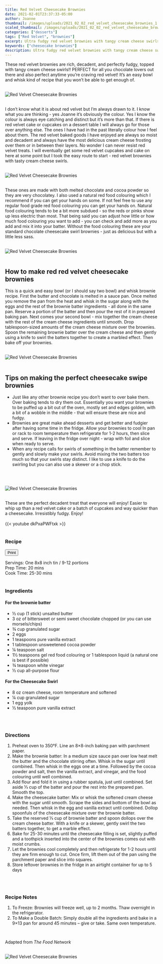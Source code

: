 ```yaml
---
title: Red Velvet Cheesecake Brownies
date: 2021-02-01T23:37:33-05:00
author: Joanne
thumbnail: /images/uploads/2021_02_02_red_velvet_cheesecake_brownies_1.jpg
scaled_thumbnail: /images/uploads/2021_02_02_red_velvet_cheesecake_brownies_0.jpg
categories: ["desserts"]
tags: ["Red Velvet", "brownies"]
excerpt: Ultra fudgy red velvet brownies with tangy cream cheese swirls 
keywords: ["cheesecake brownies"]
description: Ultra fudgy red velvet brownies with tangy cream cheese swirls 
---
```

<span class="blog-text">

These red velvet brownies are rich, decadent,  and perfectly fudgy, topped with tangy cream cheese swirls!! PERFECT for all you chocolate lovers out there and also perfect anytime you’re craving red velvet! It’s an easy bowl and whisk kind of recipe that you won’t be able to get enough of. 
</br>
</br>

![Red Velvet Cheesecake Brownies](/images/uploads/2021_02_02_red_velvet_cheesecake_brownies_2.jpg)
</br>
</br>

I don’t know what it is about red velvet but I’m always drawn to it. I know what you are thinking - yes Joanne it’s obviously the colour. Yes I know the colour is always eye catching and distinct but it’s more than that. If there is red velvet cake or cupcakes on a dessert table I will always go for those over anything else. The ones I have had in the past literally colour how I feel about them. The red velvet baked goods I have enjoyed are always so moist and decadent and always have the most delicious cream cheese frosting over them or in between their layers. No wonder I can never resist red velvet treats. I will eventually get some red velvet cupcakes and cake on here at some point but I took the easy route to start - red velvet brownies with tasty cream cheese swirls. 
</br>
</br>

![Red Velvet Cheesecake Brownies](/images/uploads/2021_02_02_red_velvet_cheesecake_brownies_3.jpg)
</br>
</br>

These ones are made with both melted chocolate and cocoa powder so they are very chocolatey. I also used a natural red food colouring which I recommend if you can get your hands on some.  If not feel free to use any regular food grade red food colouring you can get your hands on. Natural food colouring tends to be a bit more subdued - so the reds or pinks show up less electric than most. That being said you can adjust how little or how much food colouring you want to add - you can check and add more as you add and mix it into your batter. Without the food colouring these are your standard chocolate cheesecake swirl brownies - just as delicious but with a little less sass. 
</br>
</br>

![Red Velvet Cheesecake Brownies](/images/uploads/2021_02_02_red_velvet_cheesecake_brownies_4.jpg)
</br>
</br>

## How to make red red velvet cheesecake brownies
This is a quick and easy bowl (or I should say two bowl) and whisk brownie recipe. First the butter and chocolate is melted in a sauce pan. Once melted you remove the pan from the heat and whisk in the sugar along with the eggs and the rest of the brownie batter ingredients - all done in the same pan. Reserve a portion of the batter and then pour the rest of it in prepared baking pan. Next comes your second bowl - mix together the cream cheese with the rest of the cream cheese ingredients until smooth. Drop tablespoon-sized amounts of the cream cheese mixture over the brownies. Spoon the remaining brownie batter over the cream cheese and then gently using a knife to swirl the batters together to create a marbled effect. Then bake off your brownies.
</br>
</br>

![Red Velvet Cheesecake Brownies](/images/uploads/2021_02_02_red_velvet_cheesecake_brownies_5.jpg)
</br>
</br>

## Tips on making the perfect cheesecake swipe brownies
* Just like any other brownie recipe you don’t want to over bake them. Over baking tends to dry them out. Essentially you want your brownies to be puffed up a bit out of the oven, mostly set and edges golden, with a bit of a wobble in the middle - that will ensure these are nice and fudgy. 
* Brownies are great make ahead desserts and get better and fudgier after having some time in the fridge. Allow your brownies to cool In pan or rack to room temperature then refrigerate for 1-2 hours, then slice and serve. If leaving in the fridge over night - wrap with foil and slice when ready to serve. 
* When any recipe calls for swirls of something in the batter remember to gently and slowly make your swirls. Avoid mixing the two batters too much so that your swirls stay distinct. I like to use a knife to do the swirling but you can also use a skewer or a chop stick. 
</br>
</br>

![Red Velvet Cheesecake Brownies](/images/uploads/2021_02_02_red_velvet_cheesecake_brownies_6.jpg)
</br>
</br>

These are the perfect decadent treat that everyone will enjoy! Easier to whip up than a red velvet cake or a batch of cupcakes and way quicker than a cheesecake. Irresistibly fudgy. Enjoy! 
</br>
</br>
{{< youtube dkPxaPWFtxk >}}
</br>
</br>
</span>

### Recipe
<div print_button><form>
<input type="button" value="Print" class="btn__print" onClick="window.print()">
</form></div>

<div>Servings: <span itemprop="recipeYield">One 8x8 inch tin / 9-12 portions</div>
<div>Prep Time: <meta itemprop="prepTime" content="PT20M">20 mins</div>
<div>Cook Time: <meta itemprop="cookTime" content="PT30M">25-30 mins</div>
</br>

### Ingredients
#### For the brownie batter
* <span itemprop="recipeIngredient">&frac12; cup (1 stick) unsalted butter</span>
* <span itemprop="recipeIngredient">3 oz of bittersweet or semi sweet chocolate chopped (or you can use morsels/chips)</span>
* <span itemprop="recipeIngredient">&frac34; cup granulated sugar</span>
* <span itemprop="recipeIngredient">2 eggs</span>
* <span itemprop="recipeIngredient">1 teaspoons pure vanilla extract</span>
* <span itemprop="recipeIngredient">1 tablespoon unsweetened cocoa powder</span>
* <span itemprop="recipeIngredient">&frac14; teaspoon salt</span>
* <span itemprop="recipeIngredient">1&frac12; teaspoons gel red food colouring or 1 tablespoon liquid (a natural one is best if possible) </span>
* <span itemprop="recipeIngredient">&frac34; teaspoon white vinegar</span>
* <span itemprop="recipeIngredient">&frac12; cup all-purpose flour </span>

#### For the Cheesecake Swirl
* <span itemprop="recipeIngredient">8 oz cream cheese, room temperature and softened</span>
* <span itemprop="recipeIngredient">&frac14; cup granulated sugar</span>
* <span itemprop="recipeIngredient">1 egg yolk</span>
* <span itemprop="recipeIngredient">&frac12; teaspoon pure vanilla extract</span>
</br>
</br>

### Directions
1. Preheat oven to 350°F. Line an 8×8-inch baking pan with parchment paper.
1. Make the brownie batter: In a medium size  sauce pan over low heat melt the butter and the chocolate stirring often. Whisk in the sugar until combined. Then whisk in the eggs one at a time.  Followed by the cocoa powder and salt, then the vanilla extract, and vinegar, and the food colouring until well combined. 
2. Add flour and fold it in using a rubber spatula, just until combined. Set aside &frac13; cup of the batter and pour the rest into the prepared pan. Smooth the top.
3. Make the cheesecake batter: Mix or whisk the softened cream cheese with the sugar until smooth. Scrape the sides and bottom of the bowl as needed. Then whisk in the egg and vanilla extract until combined. Dollop spoonfuls of the cheesecake mixture over the brownie batter.
4. Take the reserved &frac13; cup of brownie batter and spoon dollops over the cream cheese batter. With a knife or a skewer, gently swirl the two batters together, to get a marble effect.
5. Bake for 25-30 minutes until the cheesecake filling is set, slightly puffed and a toothpick inserted into the center of the brownies comes out with moist crumbs. 
6. Let the brownies cool completely and then refrigerate for 1-2 hours until they are firm enough to cut. Once firm, lift them out of the pan using the parchment paper and slice into squares. 
7. Store leftover brownies in the fridge in an airtight container for up to 5 days
</br>
</br>

### Recipe Notes 
1. To Freeze: Brownies will freeze well, up to 2 months. Thaw overnight in the refrigerator.
1. To Make a Double Batch: Simply double all the ingredients and bake in a 9×13 pan for around 45 minutes – give or take. Same oven temperature.
</br>

Adapted from _The Food Network_
</br>
</br>

![Red Velvet Cheesecake Brownies](/images/uploads/2021_02_02_red_velvet_cheesecake_brownies_7.jpg)